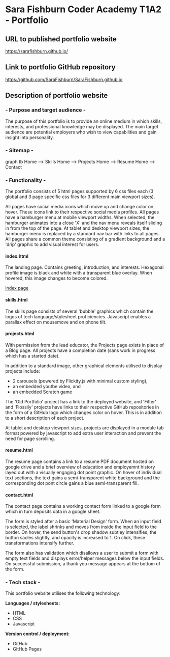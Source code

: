 # Sara Fishburn Coder Academy T1A2 - Portfolio

## URL to published portfolio website

https://sarafishburn.github.io/

## Link to portfolio GitHub repository

https://github.com/SaraFishburn/SaraFishburn.github.io

## Description of portfolio website

### - Purpose and target audience -

The purpose of this portfolio is to provide an online medium in which skills, interests, and professional knowledge may be displayed.
The main target audience are potential employers who wish to view capabilities and gain insight into personality.

### - Sitemap -

graph tb
Home --> Skills
Home --> Projects
Home --> Resume
Home --> Contact


### - Functionality -

The portfolio consists of 5 html pages supported by 6 css files each (3 global and 3 page specific css files for 3 different main viewport sizes).

All pages have social media icons which move up and change color on hover. These icons link to their respective social media profiles.
All pages have a hamburger menu at mobile viewport widths. When selected, the hamburger animates into a close 'X' and the nav menu reveals itself sliding in from the top of the page.
At tablet and desktop viewport sizes, the hamburger menu is replaced by a standard nav bar with links to all pages.
All pages share a common theme consisting of a gradient background and a 'drip' graphic to add visual interest for users.

#### index.html

The landing page. 
Contains greeting, introduction, and interests.
Hexagonal profile image is black and white with a transparent blue overlay. When hovered, this image changes to become colored.

[index page](docs/screenshots/index.png)

#### skills.html

The skills page consists of several 'bubble' graphics which contain the logos of tech language/stylesheet proficiencies.
Javascript enables a parallax effect on mousemove and on phone tilt.

#### projects.html

With permission from the lead educator, the Projects page exists in place of a Blog page.
All projects have a completion date (sans work in progress which has a started date).

In addition to a standard image, other graphical elements utilised to display projects include:

- 2 carousels (powered by Flickity.js with minimal custom styling),
- an embedded youtbe video, and
- an embedded Scratch game

The 'Old Portfolio' project has a link to the deployed website, and 'Filter' and 'Flossily' projects have links to their respective GitHub repositories in the form of a GitHub logo which changes color on hover. This is in addition to a short description of each project.

At tablet and desktop viewport sizes, projects are displayed in a module tab format powered by javascript to add extra user interaction and prevent the need for page scrolling.

#### resume.html

The resume page contains a link to a resume PDF document hosted on google drive and a brief overview of education and employemnt history layed out with a visually engaging dot point graphic.
On hover of individual text sections, the text gains a semi-transparent white background and the corresponding dot pont circle gains a blue semi-transparent fill.

#### contact.html

The contact page contains a working contact form linked to a google form which in turn deposits data in a google sheet.

The form is styled after a basic 'Material Design' form. When an input field is selected, the label shrinks and moves from inside the input field to the border.
On hover, the send button's drop shadow subtley intensifies, the button sacles slightly, and opacity is increased to 1. 
On click, these transformations intensify further.

The form also has validation which disallows a user to submit a form with empty text fields and displays error/helper messages below the input fields.
On successful submission, a thank you message appears at the bottom of the form.

### - Tech stack -

This portfolio website utilises the following technology:

**Languages / stylesheets:**
- HTML
- CSS
- Javascript

**Version control / deployment:**
- GitHub
- GitHub Pages



